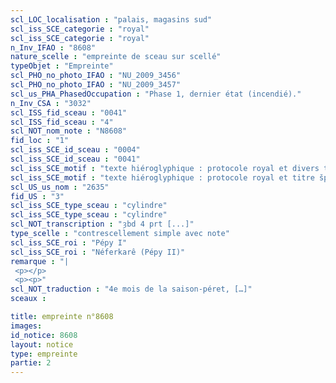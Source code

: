 ```yaml
---
scl_LOC_localisation : "palais, magasins sud"
scl_iss_SCE_categorie : "royal"
scl_iss_SCE_categorie : "royal"
n_Inv_IFAO : "8608"
nature_scelle : "empreinte de sceau sur scellé"
typeObjet : "Empreinte"
scl_PHO_no_photo_IFAO : "NU_2009_3456"
scl_PHO_no_photo_IFAO : "NU_2009_3457"
scl_us_PHA_PhasedOccupation : "Phase 1, dernier état (incendié)."
n_Inv_CSA : "3032"
scl_ISS_fid_sceau : "0041"
scl_ISS_fid_sceau : "4"
scl_NOT_nom_note : "N8608"
fid_loc : "1"
scl_iss_SCE_id_sceau : "0004"
scl_iss_SCE_id_sceau : "0041"
scl_iss_SCE_motif : "texte hiéroglyphique : protocole royal et divers titres de scribe dans la mrt de Pépy"
scl_iss_SCE_motif : "texte hiéroglyphique : protocole royal et titre šps-nswt"
scl_US_us_nom : "2635"
fid_US : "3"
scl_iss_SCE_type_sceau : "cylindre"
scl_iss_SCE_type_sceau : "cylindre"
scl_NOT_transcription : "ȝbd 4 prt [...]"
type_scelle : "contrescellement simple avec note"
scl_iss_SCE_roi : "Pépy I"
scl_iss_SCE_roi : "Néferkarê (Pépy II)"
remarque : "|
 <p></p>
 <p><p>"
scl_NOT_traduction : "4e mois de la saison-péret, […]"
sceaux :

title: empreinte n°8608
images: 
id_notice: 8608
layout: notice
type: empreinte
partie: 2
---
```

